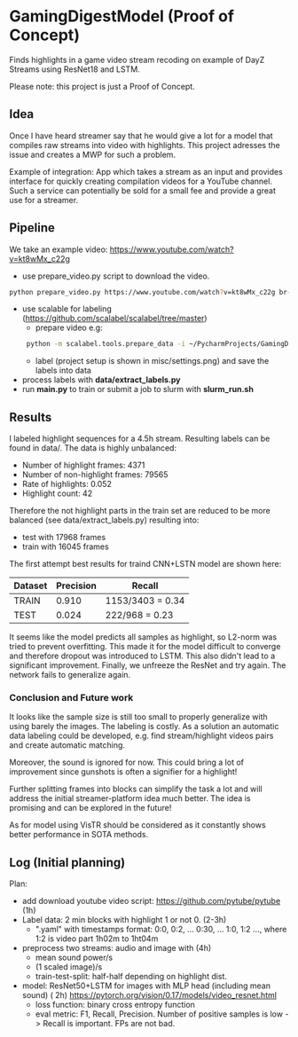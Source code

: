 # GamingDigestModel (Proof of Concept)

Finds highlights in a game video stream recoding on example of DayZ Streams using ResNet18 and LSTM.

Please note: this project is just a Proof of Concept.

## Idea

Once I have heard streamer say that he would give a lot for a model that compiles
raw streams into video with highlights. This project adresses the issue and creates a MWP
for such a problem.

Example of integration: App which takes a stream as an input and provides interface for quickly
creating compilation videos for a YouTube channel. Such a service can potentially be sold for a small fee and
provide a great use for a streamer.

## Pipeline

We take an example video: https://www.youtube.com/watch?v=kt8wMx_c22g

- use prepare_video.py script to download the video.

```bash 
python prepare_video.py https://www.youtube.com/watch?v=kt8wMx_c22g br-stream
```

- use scalable for labeling (https://github.com/scalabel/scalabel/tree/master)
    - prepare video e.g:
  ```bash
   python -m scalabel.tools.prepare_data -i ~/PycharmProjects/GamingDigestModel/data/br-stream.mp4 -o ./br-stream --fps 5 --url-root http://localhost:8686/items/br-stream 
  ```
    - label (project setup is shown in misc/settings.png) and save the labels into data
- process labels with **data/extract_labels.py**
- run **main.py** to train or submit a job to slurm with **slurm_run.sh**

## Results

I labeled highlight sequences for a 4.5h stream. Resulting labels can be found in data/. The data is highly unbalanced:

- Number of highlight frames: 4371
- Number of non-highlight frames: 79565
- Rate of highlights: 0.052
- Highlight count: 42

Therefore the not highlight parts in the train set are reduced to be more balanced
(see data/extract_labels.py) resulting into:

- test with 17968 frames
- train with 16045 frames

The first attempt best results for traind CNN+LSTN model are shown here:

| Dataset | Precision | Recall           |
|---------|-----------|------------------|
| TRAIN   | 0.910     | 1153/3403 = 0.34 |
| TEST    | 0.024     | 222/968 = 0.23   |

It seems like the model predicts all samples as highlight, so L2-norm was tried to prevent overfitting.
This made it for the model difficult to converge and therefore dropout was introduced to LSTM. This also didn't lead
to a significant improvement. Finally, we unfreeze the ResNet and try again. The network fails to generalize again.

### Conclusion and Future work

It looks like the sample size is still too small to properly generalize with using barely the images. 
The labeling is costly.
As a solution an automatic data labeling could be developed, e.g. find stream/highlight videos pairs and create
automatic matching. 

Moreover, the sound is ignored for now. This could bring a lot of improvement since gunshots is often a signifier for
a highlight!

Further splitting frames into blocks can simplify the task a lot and will address the initial streamer-platform idea
much better.
The idea is promising and can be explored in the future!

As for model using VisTR should be considered as it constantly shows better performance in SOTA methods.

## Log (Initial planning)

Plan:

- add download youtube video script: https://github.com/pytube/pytube (1h)
- Label data: 2 min blocks with highlight 1 or not 0. (2-3h)
    - ".yaml" with timestamps format: 0:0, 0:2, ... 0:30, ... 1:0, 1:2 ..., where 1:2 is video part 1h02m to 1ht04m
- preprocess two streams: audio and image with (4h)
    - mean sound power/s
    - (1 scaled image)/s
    - train-test-split: half-half depending on highlight dist.
- model: ResNet50+LSTM for images with MLP head (including mean sound) (
  2h) https://pytorch.org/vision/0.17/models/video_resnet.html
    - loss function: binary cross entropy function
    - eval metric: F1, Recall, Precision. Number of positive samples is low -> Recall is important. FPs are not bad.
 